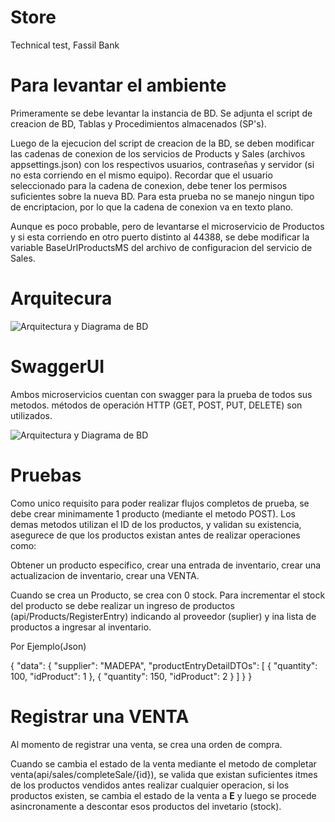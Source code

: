 # Store
Technical test, Fassil Bank

# Para levantar el ambiente
Primeramente se debe levantar la instancia de BD.
Se adjunta el script de creacion de BD, Tablas y Procedimientos almacenados (SP's).

Luego de la ejecucion del script de creacion de la BD, se deben modificar las cadenas de conexion de los servicios de Products y Sales (archivos appsettings.json) con los respectivos usuarios, contraseñas y servidor (si no esta corriendo en el mismo equipo).
Recordar que el usuario seleccionado para la cadena de conexion, debe tener los permisos suficientes sobre la nueva BD.
Para esta prueba no se manejo ningun tipo de encriptacion, por lo que la cadena de conexion va en texto plano.

Aunque es poco probable, pero de levantarse el microservicio de Productos y si esta corriendo en otro puerto distinto al 44388, se debe modificar la variable BaseUrlProductsMS del archivo de configuracion del servicio de Sales.

# Arquitecura

![Arquitectura y Diagrama de BD](https://drive.google.com/uc?export=view&id=175eC_j_5i7lHUplYAfjEkzXYyqmcyeIF)
# SwaggerUI
Ambos microservicios cuentan con swagger para la prueba de todos sus metodos.
métodos de operación HTTP (GET, POST, PUT, DELETE) son utilizados.



![Arquitectura y Diagrama de BD](https://drive.google.com/uc?export=view&id=136_HneLtykeIdzv1EgTph1S2y4tyVvN_)
# Pruebas
Como unico requisito para poder realizar flujos completos de prueba, se debe crear minimamente 1 producto (mediante el metodo POST).
Los demas metodos utilizan el ID de los productos, y validan su existencia, asegurece de que los productos existan antes de realizar operaciones como:

Obtener un producto especifico, crear una entrada de inventario, crear una actualizacion de inventario, crear una VENTA.

Cuando se crea un Producto, se crea con 0 stock.
Para incrementar el stock del producto se debe realizar un ingreso de productos (api/Products/RegisterEntry) indicando al proveedor (suplier) y ina lista de productos a ingresar al inventario.

Por Ejemplo(Json)

{
  "data": {
    "supplier": "MADEPA",
    "productEntryDetailDTOs": [
      {
        "quantity": 100,
        "idProduct": 1
      },
      {
        "quantity": 150,
        "idProduct": 2
      }
    ]
  }
}
# Registrar una VENTA
Al momento de registrar una venta, se crea una orden de compra.

Cuando se cambia el estado de la venta mediante el metodo de completar venta(api/sales/completeSale/{id}), se valida que existan suficientes itmes de los productos vendidos antes realizar cualquier operacion, si los productos existen, se cambia el estado de la venta a **E**
y luego se procede asincronamente a descontar esos productos del invetario (stock).

